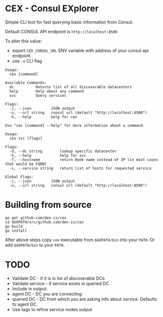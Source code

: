 # CEX - Consul EXplorer

Simple CLI tool for fast querying basic information from Consul.

Default CONSUL API endpoint is `http://localhost:8500`

To alter this value:
- export `CEX_CONSUL_URL` ENV variable with address of your consul api endpoint.
- use `-u` CLI flag

```
Usage:
  cex [command]

Available Commands:
  dc          Returns list of all discovarable datacenters
  help        Help about any command
  svc         Query services

Flags:
  -j, --json         JSON output
  -u, --url string   consul url (default "http://localhost:8500")
  -h, --help         help for cex

Use "cex [command] --help" for more information about a command.
```

```
Usage:
  cex svc [flags]

Flags:
  -d, --dc string        lookup specific datacenter
  -h, --help             help for svc
  -f, --hostname         return Node name instead of IP (in most cases that would be FQDN)
  -s, --service string   return list of hosts for requested service

Global Flags:
  -j, --json         JSON output
  -u, --url string   consul url (default "http://localhost:8500")
```

# Building from source

```
go get github.com/den-is/cex
cd $GOPATH/src/github.com/den-is/cex
go build
go install
```
After above steps copy `cex` executable from `$GOPATH/bin` into your `PATH`.
Or add `$GOPATH/bin` to your `PATH`.

# TODO
- Validate DC - if it is in list of discoverable DCs
- Validate service - if service exists in queried DC
- Include in output:
 - agent DC - DC you are connecting
 - queried DC - DC from which you are asking info about service. Defaults to agent DC.
- Use tags to refine service nodes output
